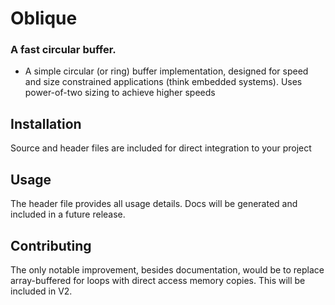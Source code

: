 # Oblique
### A fast circular buffer.

* A simple circular (or ring) buffer implementation, designed
for speed and size constrained applications (think embedded systems).
Uses power-of-two sizing to achieve higher speeds

## Installation
Source and header files are included for direct integration to your project

## Usage
The header file provides all usage details. Docs will be generated and included
in a future release.

## Contributing
The only notable improvement, besides documentation, would be to replace array-buffered
for loops with direct access memory copies. This will be included in V2.
